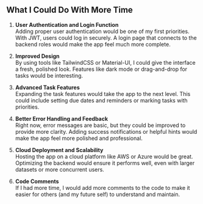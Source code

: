 ## What I Could Do With More Time

1. **User Authentication and Login Function**  
   Adding proper user authentication would be one of my first priorities. With JWT, users could log in securely. A login page that connects to the backend roles would make the app feel much more complete.

2. **Improved Design**  
   By using tools like TailwindCSS or Material-UI, I could give the interface a fresh, polished look. Features like dark mode or drag-and-drop for tasks would be interesting.

3. **Advanced Task Features**  
   Expanding the task features would take the app to the next level. This could include setting due dates and reminders or marking tasks with priorities.

4. **Better Error Handling and Feedback**  
   Right now, error messages are basic, but they could be improved to provide more clarity. Adding success notifications or helpful hints would make the app feel more polished and professional.

5. **Cloud Deployment and Scalability**  
   Hosting the app on a cloud platform like AWS or Azure would be great. Optimizing the backend would ensure it performs well, even with larger datasets or more concurrent users.

6. **Code Comments**  
   If I had more time, I would add more comments to the code to make it easier for others (and my future self) to understand and maintain.
